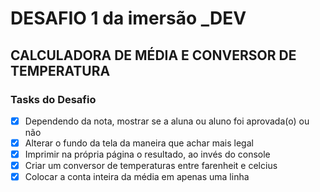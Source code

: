 # DESAFIO 1 da imersão _DEV
## CALCULADORA DE MÉDIA E CONVERSOR DE TEMPERATURA

### Tasks do Desafio

- [x] Dependendo da nota, mostrar se a aluna ou aluno foi aprovada(o) ou não
- [x] Alterar o fundo da tela da maneira que achar mais legal 
- [x] Imprimir na própria página o resultado, ao invés do console
- [x] Criar um conversor de temperaturas entre farenheit e celcius
- [x] Colocar a conta inteira da média em apenas uma linha
